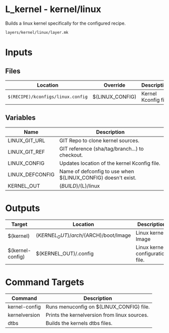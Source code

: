 # L_kernel - kernel/linux

Builds a linux kernel specifically for the configured recipe.

```
layers/kernel/linux/layer.mk
```

# Inputs

## Files

| Location                          | Override        | Description          |
| --------------------------------- | --------------- | -------------------- |
| `$(RECIPE)/kconfigs/linux.config` | $(LINUX_CONFIG) | Kernel Kconfig file. |

## Variables

| Name            | Description                                                  |
| --------------- | ------------------------------------------------------------ |
| LINUX_GIT_URL   | GIT Repo to clone kernel sources.                            |
| LINUX_GIT_REF   | GIT reference (sha/tag/branch...) to checkout.               |
| LINUX_CONFIG    | Updates location of the kernel Kconfig file.                 |
| LINUX_DEFCONFIG | Name of defconfig to use when $(LINUX_CONFIG) doesn't exist. |
| KERNEL_OUT      | $(BUILD)/$(L)/linux                                          |

# Outputs

| Target           | Location                              | Description                      |
| ---------------- | ------------------------------------- | -------------------------------- |
| $(kernel)        | $(KERNEL_OUT)/arch/$(ARCH)/boot/Image | Linux kernel Image               |
| $(kernel-config) | $(KERNEL_OUT)/.config                 | Linux kernel configuration file. |

# Command Targets

| Command       | Description                                  |
| ------------- | -------------------------------------------- |
| kernel-config | Runs menuconfig on $(LINUX_CONFIG) file.     |
| kernelversion | Prints the kernelversion from linux sources. |
| dtbs          | Builds the kernels dtbs files.               |
